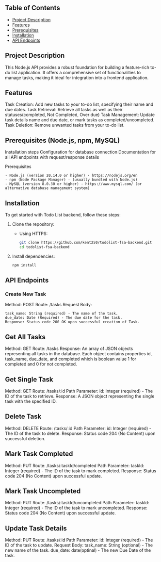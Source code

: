 ## Table of Contents

- [Project Description](#project-description)
- [Features](#features)
- [Prerequisites](#prerequisites)
- [Installation ](#installation)
- [API Endpoints ](#api-endpoints)

## Project Description

This Node.js API provides a robust foundation for building a feature-rich to-do list application. It offers a comprehensive set of functionalities to manage tasks, making it ideal for integration into a frontend application.

## Features

Task Creation: Add new tasks to your to-do list, specifying their name and due dates.
Task Retrieval: Retrieve all tasks as well as their statuses(completed, Not Completed, Over due)
Task Management: Update task details name and due date, or mark tasks as completed/uncompleted.
Task Deletion: Remove unwanted tasks from your to-do list.


##  Prerequisites (Node.js, npm, MySQL)

Installation steps
Configuration for database connection
Documentation for all API endpoints with request/response details

Prerequisites

    - Node.js (version 20.14.0 or higher) - https://nodejs.org/en
    - npm (Node Package Manager) - (usually bundled with Node.js)
    - MySQL (version 8.0.30 or higher) - https://www.mysql.com/ (or alternative database management system)

## Installation

To get started with Todo List backend, follow these steps:

1. Clone the repository:

    - Using HTTPS:
        ```bash
        git clone https://github.com/kent250/todolist-fsa-backend.git
        cd todolist-fsa-backend
        ```

2. Install dependencies:
    ```bash
    npm install
    ```

## API Endpoints

 ### Create New Task

Method: POST
Route: /tasks
Request Body:

    task_name: String (required) - The name of the task.
    due_date: Date (Required) - The due date for the task.
    Response: Status code 200 OK upon successful creation of Task.

## Get All Tasks

Method: GET
Route: /tasks
Response: An array of JSON objects representing all tasks in the database. Each object contains properties id, task_name, due_date, and completed which is boolean value 1 for completed and 0 for not completed.

## Get Single Task

Method: GET
Route: /tasks/:id
Path Parameter:
    id: Integer (required) - The ID of the task to retrieve.
Response: A JSON object representing the single task with the specified ID.

## Delete Task

Method: DELETE
Route: /tasks/:id
Path Parameter:
    id: Integer (required) - The ID of the task to delete.
Response: Status code 204 (No Content) upon successful deletion.

## Mark Task Completed

Method: PUT
Route: /tasks/:taskId/completed
Path Parameter:
    taskId: Integer (required) - The ID of the task to mark completed.
Response: Status code 204 (No Content) upon successful update.

## Mark Task Uncompleted

Method: PUT
Route: /tasks/:taskId/uncompleted
Path Parameter:
    taskId: Integer (required) - The ID of the task to mark uncompleted.
Response: Status code 204 (No Content) upon successful update.

## Update Task Details

Method: PUT
Route: /tasks/:id
Path Parameter:
    id: Integer (required) - The ID of the task to update.
Request Body:
    task_name: String (optional) - The new name of the task.
    due_date: date(optinal) - The new Due Date of the task.
























